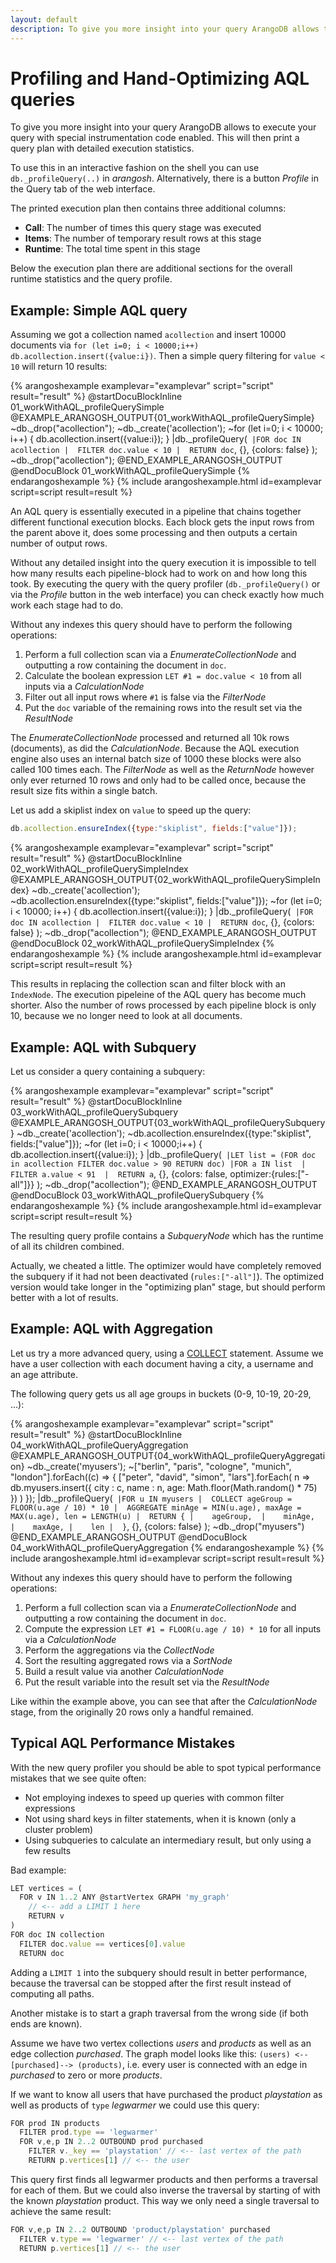 ```yaml
---
layout: default
description: To give you more insight into your query ArangoDB allows to execute your querywith special instrumentation code enabled
---
```

Profiling and Hand-Optimizing AQL queries
=========================================

To give you more insight into your query ArangoDB allows to execute your query
with special instrumentation code enabled. This will then print a query plan
with detailed execution statistics.

To use this in an interactive fashion on the shell you can use
`db._profileQuery(..)` in _arangosh_. Alternatively, there is a button
_Profile_ in the Query tab of the web interface.

The printed execution plan then contains three additional columns:

- **Call**: The number of times this query stage was executed
- **Items**: The number of temporary result rows at this stage
- **Runtime**: The total time spent in this stage 

Below the execution plan there are additional sections for the overall runtime
statistics and the query profile.

Example: Simple AQL query
-------------------------

Assuming we got a collection named `acollection` and insert 10000 documents
via `for (let i=0; i < 10000;i++) db.acollection.insert({value:i})`.
Then a simple query filtering for `value < 10` will return 10 results:

{% arangoshexample examplevar="examplevar" script="script" result="result" %}
@startDocuBlockInline 01_workWithAQL_profileQuerySimple
@EXAMPLE_ARANGOSH_OUTPUT{01_workWithAQL_profileQuerySimple}
~db._drop("acollection");
~db._create('acollection');
~for (let i=0; i < 10000; i++) { db.acollection.insert({value:i}); }
|db._profileQuery(`
|FOR doc IN acollection
|  FILTER doc.value < 10
|  RETURN doc`, {}, {colors: false}
);
~db._drop("acollection");
@END_EXAMPLE_ARANGOSH_OUTPUT
@endDocuBlock 01_workWithAQL_profileQuerySimple
{% endarangoshexample %}
{% include arangoshexample.html id=examplevar script=script result=result %}

An AQL query is essentially executed in a pipeline that chains together different
functional execution blocks. Each block gets the input rows from the parent above
it, does some processing and then outputs a certain number of output rows.

Without any detailed insight into the query execution it is impossible to tell
how many results each pipeline-block had to work on and how long this took.
By executing the query with the query profiler (`db._profileQuery()` or via
the _Profile_ button in the web interface) you can check exactly how much work
each stage had to do.

Without any indexes this query should have to perform the following operations:

1. Perform a full collection scan via a _EnumerateCollectionNode_ and outputting
   a row containing the document in `doc`.
2. Calculate the boolean expression `LET #1 = doc.value < 10` from all inputs
   via a _CalculationNode_ 
3. Filter out all input rows where `#1` is false via the _FilterNode_
4. Put the `doc` variable of the remaining rows into the result set via
   the _ResultNode_

The _EnumerateCollectionNode_ processed and returned all 10k rows (documents),
as did the _CalculationNode_. Because the AQL execution engine also uses an
internal batch size of 1000 these blocks were also called 100 times each.
The _FilterNode_ as well as the _ReturnNode_ however only ever returned 10 rows
and only had to be called once, because the result size fits within a single batch.

Let us add a skiplist index on `value` to speed up the query:

```js
db.acollection.ensureIndex({type:"skiplist", fields:["value"]});
```

{% arangoshexample examplevar="examplevar" script="script" result="result" %}
@startDocuBlockInline 02_workWithAQL_profileQuerySimpleIndex
@EXAMPLE_ARANGOSH_OUTPUT{02_workWithAQL_profileQuerySimpleIndex}
~db._create('acollection');
~db.acollection.ensureIndex({type:"skiplist", fields:["value"]});
~for (let i=0; i < 10000; i++) { db.acollection.insert({value:i}); }
|db._profileQuery(`
|FOR doc IN acollection
|  FILTER doc.value < 10
|  RETURN doc`, {}, {colors: false}
);
~db._drop("acollection");
@END_EXAMPLE_ARANGOSH_OUTPUT
@endDocuBlock 02_workWithAQL_profileQuerySimpleIndex
{% endarangoshexample %}
{% include arangoshexample.html id=examplevar script=script result=result %}

This results in replacing the collection scan and filter block with an
`IndexNode`. The execution pipeleine of the AQL query has become much shorter.
Also the number of rows processed by each pipeline block is only 10, because
we no longer need to look at all documents.

Example: AQL with Subquery
--------------------------

Let us consider a query containing a subquery:

{% arangoshexample examplevar="examplevar" script="script" result="result" %}
@startDocuBlockInline 03_workWithAQL_profileQuerySubquery
@EXAMPLE_ARANGOSH_OUTPUT{03_workWithAQL_profileQuerySubquery}
~db._create('acollection');
~db.acollection.ensureIndex({type:"skiplist", fields:["value"]});
~for (let i=0; i < 10000;i++) { db.acollection.insert({value:i}); }
|db._profileQuery(`
|LET list = (FOR doc in acollection FILTER doc.value > 90 RETURN doc)
|FOR a IN list 
|  FILTER a.value < 91 
|  RETURN a`, {}, {colors: false, optimizer:{rules:["-all"]}}
);
~db._drop("acollection");
@END_EXAMPLE_ARANGOSH_OUTPUT
@endDocuBlock 03_workWithAQL_profileQuerySubquery
{% endarangoshexample %}
{% include arangoshexample.html id=examplevar script=script result=result %}

The resulting query profile contains a _SubqueryNode_ which has the runtime of
all its children combined.

Actually, we cheated a little. The optimizer would have completely removed the
subquery if it had not been deactivated (`rules:["-all"]`). The optimized
version would take longer in the "optimizing plan" stage, but should perform
better with a lot of results.

Example: AQL with Aggregation
-----------------------------

Let us try a more advanced query, using a [COLLECT](operations-collect.html)
statement. Assume we have a user collection with each document having a city,
a username and an age attribute.

The following query gets us all age groups in buckets (0-9, 10-19, 20-29, ...):

{% arangoshexample examplevar="examplevar" script="script" result="result" %}
@startDocuBlockInline 04_workWithAQL_profileQueryAggregation
@EXAMPLE_ARANGOSH_OUTPUT{04_workWithAQL_profileQueryAggregation}
~db._create('myusers');
~["berlin", "paris", "cologne", "munich", "london"].forEach((c) => { ["peter", "david", "simon", "lars"].forEach( n => db.myusers.insert({ city : c, name : n, age: Math.floor(Math.random() * 75) }) ) });
|db._profileQuery(`
|FOR u IN myusers
|  COLLECT ageGroup = FLOOR(u.age / 10) * 10
|  AGGREGATE minAge = MIN(u.age), maxAge = MAX(u.age), len = LENGTH(u)
|  RETURN {
|    ageGroup, 
|    minAge, 
|    maxAge,
|    len
|  }`, {}, {colors: false}
);
~db._drop("myusers")
@END_EXAMPLE_ARANGOSH_OUTPUT
@endDocuBlock 04_workWithAQL_profileQueryAggregation
{% endarangoshexample %}
{% include arangoshexample.html id=examplevar script=script result=result %}

Without any indexes this query should have to perform the following operations:

1. Perform a full collection scan via a _EnumerateCollectionNode_ and outputting
   a row containing the document in `doc`.
2. Compute the expression `LET #1 = FLOOR(u.age / 10) * 10` for all inputs via
   a _CalculationNode_
3. Perform the aggregations via the _CollectNode_
4. Sort the resulting aggregated rows via a _SortNode_
5. Build a result value via another _CalculationNode_
6. Put the result variable into the result set via the _ResultNode_

Like within the example above, you can see that after the _CalculationNode_
stage, from the originally 20 rows only a handful remained.

Typical AQL Performance Mistakes
--------------------------------

With the new query profiler you should be able to spot typical performance
mistakes that we see quite often:

- Not employing indexes to speed up queries with common filter expressions
- Not using shard keys in filter statements, when it is known
  (only a cluster problem)
- Using subqueries to calculate an intermediary result, but only using a
  few results

Bad example:

```js
LET vertices = (
  FOR v IN 1..2 ANY @startVertex GRAPH 'my_graph'
    // <-- add a LIMIT 1 here
    RETURN v
)
FOR doc IN collection
  FILTER doc.value == vertices[0].value
  RETURN doc
```

Adding a `LIMIT 1` into the subquery should result in better performance,
because the traversal can be stopped after the first result instead of
computing all paths.

Another mistake is to start a graph traversal from the wrong side
(if both ends are known).

Assume we have two vertex collections _users_ and _products_ as well as an
edge collection _purchased_. The graph model looks like this:
`(users) <--[purchased]--> (products)`, i.e. every user is connected with an
edge in _purchased_ to zero or more _products_.

If we want to know all users that have purchased the product _playstation_
as well as products of `type` _legwarmer_ we could use this query:

```js
FOR prod IN products
  FILTER prod.type == 'legwarmer'
  FOR v,e,p IN 2..2 OUTBOUND prod purchased
    FILTER v._key == 'playstation' // <-- last vertex of the path
    RETURN p.vertices[1] // <-- the user
```

This query first finds all legwarmer products and then performs a traversal
for each of them. But we could also inverse the traversal by starting of with
the known _playstation_ product. This way we only need a single traversal
to achieve the same result:

```js
FOR v,e,p IN 2..2 OUTBOUND 'product/playstation' purchased
  FILTER v.type == 'legwarmer' // <-- last vertex of the path
  RETURN p.vertices[1] // <-- the user
```

